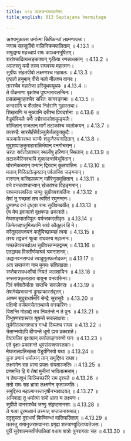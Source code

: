 ```yaml
---
title: ०१३ सप्तजनाश्रमवर्णनम्
title_english: 013 Saptajana hermitage

---
```

<div class="audioEmbed"  caption="श्रीराम-हरिसीताराममूर्ति-घनपाठिभ्यां वचनम्" src="https://archive.org/download/Ramayana-recitation-Sriram-harisItArAmamUrti-Ghanapaati-v2/Kanda_4/Kanda_4_KSK-013-Saptha_Jana_Shrama_Varnanam_0.mp3"></div>

  
ऋश्यमूकात्स धर्मात्मा किष्किन्धां लक्ष्मणाग्रजः।  
जगाम सहसुग्रीवो वालिविक्रमपालिताम् ॥ 4.13.1 ॥   
समुद्यम्य महच्चापं रामः काञ्चनभूषितम्।  
शरांश्चादित्यसङ्काशान् गृहीत्वा रणसाधकान् ॥ 4.13.2 ॥   
अग्रतस्तु ययौ तस्य राघवस्य महात्मनः।  
सुग्रीवः संहतग्रीवो लक्ष्मणश्च महाबलः ॥ 4.13.3 ॥   
पृष्ठतो हनुमान् वीरो नलो नीलश्च वानरः।  
तारश्चैव महातेजा हरियूथपयूथपः ॥ 4.13.4 ॥   
ते वीक्षमाणा वृक्षांश्च पुष्पभारावलम्बिनः।  
प्रसन्नाम्बुवहाश्चैव सरितः सागरङ्गमाः ॥ 4.13.5 ॥   
कन्दराणि च शैलांश्च निर्दराणि गुहास्तथा।  
शिखराणि च मुख्यानि दरीश्च प्रियदर्शनाः ॥ 4.13.6 ॥   
वैडूर्यविमलैः पर्णैः पद्मैश्चाकोशकुङ्मलैः।  
शोभितान् सजलान् मार्गे तटाकांश्च व्यलोकयन् ॥ 4.13.7 ॥   
कारण्डैः सारसैर्हंसैर्वञ्जुलैर्जलकुक्कुटैः।  
चक्रवाकैस्तथा चान्यैः शकुनैरुपनादितान् ॥ 4.13.8 ॥   
मृदुशष्पाङ्कुराहारान्निर्भयान् वनगोचरान्।  
चरतः सर्वतोऽपश्यन् स्थलीषु हरिणान् स्थितान् ॥ 4.13.9 ॥   
तटाकवैरिणश्चापि शुक्लदन्तविभूषितान्।  
घोरानेकचरान् वन्यान् द्विरदान् कूलघातिनः ॥ 4.13.10 ॥   
मत्तान् गिरितटोत्कृष्टान् पर्वतानिव जङ्गमान्।  
वारणान् वारिदप्रख्यान् महीरेणुसमुक्षितान् ॥ 4.13.11 ॥   
वने वनचरांश्चान्यान् खेचरांश्च विहङ्गमान्।  
पश्यन्तस्त्वरिता जग्मुः सुग्रीववशवर्तिनः ॥ 4.13.12 ॥   
तेषां तु गच्छतां तत्र त्वरितं रघुनन्दनः।  
द्रुमषण्ड वनं दृष्ट्वा रामः सुग्रीवमब्रवीत् ॥ 4.13.13 ॥   
एष मेघ इवाकाशे वृक्षषण्डः प्रकाशते।  
मेघसङ्घातविपुलः पर्यन्तकदलीवृतः ॥ 4.13.14 ॥   
किमेतज्ज्ञातुमिच्छामि सखे कौतूहलं हि मे।  
कौतूहलापनयनं कर्तुमिच्छाम्यहं त्वया ॥ 4.13.15 ॥   
तस्य तद्वचनं श्रुत्वा राघवस्य महात्मनः।  
गच्छन्नेवाचचक्षेऽथ सुग्रीवस्तन्महद्वनम् ॥ 4.13.16 ॥   
एतद्राघव विस्तीर्णमाश्रमं श्रमनाशनम्।  
उद्यानवनसम्पन्नं स्वादुमूलफलोदकम् ॥ 4.13.17 ॥   
अत्र सप्तजना नाम मुनयः संशितव्रताः।  
सप्तैवासन्नधःशीर्षा नियतं जलशायिनः ॥ 4.13.18 ॥   
सप्तरात्रकृताहारा वायुना वनवासिनाः।  
दिवं वर्षशतैर्याताः सप्तभिः सकलेवराः ॥ 4.13.19 ॥   
तेषामेवंप्रभावानां द्रुमप्राकारसंवृतम्।  
आश्रमं सुदुराधर्षमपि सेन्द्रैः सुरासुरैः ॥ 4.13.20 ॥   
पक्षिणो वर्जयन्त्येतत्तथान्ये वनचारिणः।  
विशन्ति मोहाद्ये तत्र निवर्तन्ते न ते पुनः ॥ 4.13.21 ॥   
विभूषणरवास्तत्र श्रूयन्ते सकलाक्षराः।  
तूर्यगीतस्वनाश्चात्र गन्धो दिव्यश्च राघव ॥ 4.13.22 ॥   
त्रेताग्नयोऽपि दीप्यन्ते धूमो ह्यत्र प्रकाशते।  
वेष्टयन्निव वृक्षाग्रान् कपोताङ्गारुणो घनः ॥ 4.13.23 ॥   
एते वृक्षाः प्रकाशन्ते धूमसंसक्तमस्तकाः।  
मेघजालप्रतिच्छन्ना वैडूर्यगिरयो यथा ॥ 4.13.24 ॥   
कुरु प्रणामं धर्मात्मन् तान् समुद्दिश्य राघव।  
लक्ष्णणेन सह भ्रात्रा प्रयतः संयताञ्जलिः ॥ 4.13.25 ॥   
प्रणमन्ति हि ये तेषां मुनीनां भावितात्मनाम्।  
न तेषामशुभं किञ्चिच्छरीरे राम दृश्यते ॥ 4.13.26 ॥   
ततो रामः सह भ्रात्रा लक्ष्मणेन कृताञ्जलिः।  
समुद्दिस्य महात्मानस्तानृषीनभ्यवादयत् ॥ 4.13.27 ॥   
अभिवाद्य तु धर्मात्मा रामो भ्राता च लक्ष्मणः।  
सुग्रीवो वानराश्चैव जग्मुः संहृष्टमानसाः ॥ 4.13.28 ॥   
ते गत्वा दूरमध्वानं तस्मात् सप्तजनाश्रमात्।  
ददृशुस्तां दुराधर्षां किष्किन्धां वालिपालिताम् ॥ 4.13.29 ॥   
ततस्तु रामानुजरामवानराः प्रगृह्य शस्त्राण्युदिताग्र्यतेजसः।  
पुरीं सुरेशात्मजवीर्यपालितां वधाय शत्रोः पुनरागताः सह ॥ 4.13.30 ॥   